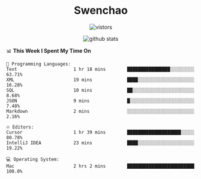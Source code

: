 <h1 align="center">Swenchao</h3>

<p align="center">
  <img src="https://visitor-badge.glitch.me/badge?page_id=Swenchao" alt="vistors" />
</p>

<p align="center">
  <img src="https://github-readme-stats.vercel.app/api?username=Swenchao&count_private=true&show_icons=true&theme=vue-dark&hide_title=true" alt="github stats" />
</p>

<!--START_SECTION:waka-->
📊 **This Week I Spent My Time On** 

```text
💬 Programming Languages: 
Text                     1 hr 18 mins        ████████████████░░░░░░░░░   63.71% 
XML                      19 mins             ████░░░░░░░░░░░░░░░░░░░░░   16.28% 
SQL                      10 mins             ██░░░░░░░░░░░░░░░░░░░░░░░   8.68% 
JSON                     9 mins              █░░░░░░░░░░░░░░░░░░░░░░░░   7.48% 
Markdown                 2 mins              ░░░░░░░░░░░░░░░░░░░░░░░░░   2.16%

🔥 Editors: 
Cursor                   1 hr 39 mins        ████████████████████░░░░░   80.78% 
IntelliJ IDEA            23 mins             ████░░░░░░░░░░░░░░░░░░░░░   19.22%

💻 Operating System: 
Mac                      2 hrs 2 mins        █████████████████████████   100.0%

```


<!--END_SECTION:waka-->
